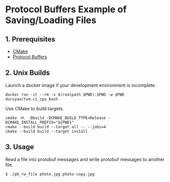 # Protocol Buffers Example of Saving/Loading Files

## 1. Prerequisites

- [CMake](https://cmake.org/)
- [Protocol Buffers](https://github.com/protocolbuffers/protobuf)

## 2. Unix Builds

Launch a docker image if your development environment is incomplete.

```shell
docker run -it --rm -v $(realpath $PWD):$PWD -w $PWD duruyao/tvm.ci_cpu bash
```

Use CMake to build targets.

```shell
cmake -H. -Bbuild -DCMAKE_BUILD_TYPE=Release -DCMAKE_INSTALL_PREFIX="${PWD}"
cmake --build build --target all -- --jobs=4
cmake --build build --target install
```

## 3. Usage

Read a file into protobuf messages and write protobuf messages to another file.

```shell
$ ./pb_rw_file photo.jpg photo-copy.jpg
```
